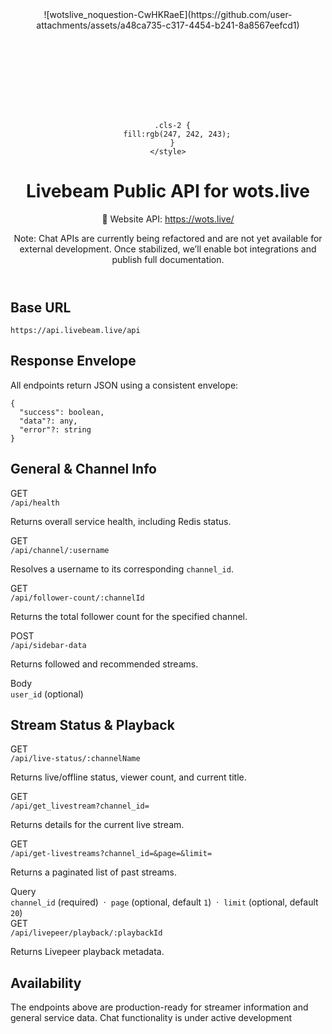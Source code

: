 <html lang="en">
<head>
  <meta charset="utf-8" />
  <meta name="viewport" content="width=device-width,initial-scale=1" />

</head>
<body>
  <main class="container">
    <header>
      ![wotslive_noquestion-CwHKRaeE](https://github.com/user-attachments/assets/a48ca735-c317-4454-b241-8a8567eefcd1)<?xml version="1.0" encoding="UTF-8"?>
<svg id="Layer_1" data-name="Layer 1" xmlns="http://www.w3.org/2000/svg" viewBox="0 0 532.71 138.06">
  <defs>
    <style>
      .cls-1 {
        fill: #ec297b;
      }

      .cls-2 {
        fill:rgb(247, 242, 243);
      }
    </style>
  </defs>
  <g>
    <path class="cls-2" d="M436.13,121.39v-1.77c0-.62.12-1.09.37-1.4.25-.43.71-.78,1.4-1.02.12,0,.26.02.42.05.15.03.29.02.42-.05h9.46c.65,0,1.2.16,1.63.47.37.31.59.74.65,1.3.06.56.09,1.18.09,1.86v6.71c0,.68-.03,1.32-.09,1.91-.06.59-.25,1.01-.56,1.26-.43.31-.96.5-1.58.56-.62.06-1.27.09-1.96.09h-6.24c-.68,0-1.34-.03-1.96-.09-.62-.06-1.09-.28-1.4-.65-.31-.37-.5-.85-.56-1.44s-.09-1.23-.09-1.91v-5.87Z"/>
    <path class="cls-2" d="M457.11,89.34h4.31c.39,0,.77.02,1.12.06s.63.16.83.35c.24.28.36.64.38,1.09.02.45.03.92.03,1.39v35.47c0,.47,0,1.01.03,1.62.02.61-.07,1.07-.27,1.39-.2.32-.55.53-1.06.65-.24.08-.5.1-.8.06s-.58-.06-.86-.06h-2.83c-.43,0-.83-.02-1.18-.06-.35-.04-.65-.16-.89-.35s-.36-.5-.38-.92-.03-.83-.03-1.27v-35.41c0-.51,0-1.12-.03-1.83-.02-.71.07-1.22.27-1.53.08-.16.19-.27.32-.35s.29-.16.44-.24c.08,0,.18,0,.3-.03.12-.02.22-.03.29-.03Z"/>
    <path class="cls-2" d="M475.4,89.76c.27.32.41.79.41,1.42v3.42c0,.55-.14.92-.41,1.12-.24.2-.54.31-.92.35-.37.04-.78.06-1.21.06h-3.3c-.43,0-.82-.02-1.15-.06-.33-.04-.62-.16-.86-.35-.16-.12-.27-.34-.32-.68-.06-.33-.1-.71-.12-1.12-.02-.41-.02-.83,0-1.27.02-.43.03-.81.03-1.12s0-.6.03-.86c.02-.26.09-.48.21-.68.08-.16.19-.27.32-.35s.29-.16.44-.24c.08,0,.18,0,.3-.03.12-.02.22-.03.29-.03h4.31c.39,0,.77.02,1.12.06s.63.16.83.35ZM475.82,128.17c0,.79-.02,1.46-.06,2.01-.04.55-.39.92-1.06,1.12-.24.08-.49.11-.77.09-.28-.02-.57-.03-.88-.03h-3.3c-.35,0-.7-.02-1.03-.06-.33-.04-.58-.16-.74-.35-.24-.28-.36-.62-.38-1.03-.02-.41-.03-.86-.03-1.33v-26.08c0-.39.08-.71.24-.94.24-.28.57-.45,1-.53.08-.04.19-.05.33-.03.14.02.25,0,.32-.03h2.95c.24,0,.5,0,.8-.03.29-.02.54,0,.74.03h.47c.24.08.45.14.65.18s.35.16.47.35c.16.2.25.47.27.83.02.35.03.73.03,1.12v24.73Z"/>
    <path class="cls-2" d="M477.17,100.97h4.31c.43,0,.85,0,1.24.03.39.02.73.11,1,.27.43.28.74.78.92,1.5s.36,1.37.56,1.92c.43,1.3.85,2.63,1.24,3.98.39,1.36.81,2.71,1.24,4.04.31.94.61,1.91.88,2.89.28.98.59,1.93.94,2.83.12.35.25.73.38,1.12.14.39.42.59.86.59.08-.08.14-.13.18-.15.04-.02.1-.07.18-.15.12-.2.22-.39.29-.59.08-.2.16-.41.24-.65.2-.43.34-.88.44-1.36.1-.47.23-.92.38-1.36.55-1.65,1.07-3.31,1.56-4.99.49-1.67,1.01-3.33,1.56-4.99.2-.47.35-.95.47-1.45.12-.49.25-.95.41-1.39.08-.31.18-.63.29-.94.12-.31.29-.57.53-.77.12-.08.37-.2.77-.35.24-.08.49-.11.77-.09.27.02.53.03.77.03h2.89c.43,0,.84,0,1.21.03.37.02.66.13.86.32.24.2.33.48.27.86-.06.38-.13.68-.21.92-.2.55-.39,1.13-.59,1.74-.2.61-.39,1.19-.59,1.74-.12.28-.21.54-.27.8-.06.26-.13.5-.21.74-.2.43-.36.87-.5,1.3-.14.43-.29.87-.44,1.3-.04.12-.07.25-.09.38-.02.14-.07.27-.15.38-.24.59-.44,1.19-.62,1.8-.18.61-.36,1.21-.56,1.8-.43,1.18-.85,2.39-1.24,3.63-.39,1.24-.83,2.45-1.3,3.63-.2.55-.37,1.09-.53,1.62-.16.53-.33,1.07-.53,1.62-.08.2-.14.36-.18.5-.04.14-.1.31-.18.5-.16.43-.31.88-.44,1.33-.14.45-.29.89-.44,1.33-.2.43-.38.84-.53,1.21-.16.37-.45.64-.89.8-.32.12-.65.17-1,.15-.35-.02-.71-.03-1.06-.03h-5.1c-.41,0-.78-.08-1.09-.24-.28-.2-.47-.44-.59-.74-.12-.3-.24-.62-.35-.97-.2-.47-.38-.96-.53-1.47-.16-.51-.33-1-.53-1.48-.08-.16-.13-.3-.15-.44-.02-.14-.07-.3-.15-.5-.2-.47-.38-.96-.53-1.47-.16-.51-.33-1.02-.53-1.54-.08-.2-.14-.38-.18-.56-.04-.18-.1-.36-.18-.56-.16-.35-.3-.72-.41-1.09-.12-.37-.24-.74-.35-1.09-.08-.12-.12-.25-.12-.38s-.04-.27-.12-.38c-.16-.35-.29-.71-.38-1.06-.1-.35-.23-.73-.38-1.12-.35-.9-.69-1.84-1-2.8-.31-.96-.63-1.92-.94-2.86-.43-1.06-.81-2.13-1.12-3.22-.32-1.08-.67-2.15-1.06-3.22l-.53-1.59c-.04-.12-.07-.27-.09-.44s0-.34.09-.5c.12-.27.39-.47.83-.59.2,0,.33-.02.41-.06Z"/>
    <path class="cls-2" d="M532.65,115.9c.08.32.08.67,0,1.06-.08.39-.22.65-.41.77-.2.16-.48.27-.86.32-.38.06-.79.1-1.24.12-.45.02-.91.02-1.36,0-.45-.02-.86-.03-1.21-.03h-15.2c-.26,0-.48.04-.68.12-.32.16-.51.32-.59.47-.08.08-.16.23-.24.44-.08.22-.1.42-.06.62.08.24.13.46.15.68.02.22.07.44.15.68.31.94.7,1.72,1.15,2.33s1.07,1.15,1.86,1.62c.31.2.64.33.97.38.33.06.68.15,1.03.27.31.08.75.14,1.3.18.55.04,1.02.02,1.42-.06h.53c.39-.08.76-.17,1.09-.27.33-.1.66-.21.97-.32.39-.2.83-.45,1.33-.77.49-.31.86-.63,1.09-.94.2-.27.4-.54.62-.8.22-.25.48-.44.8-.56.39-.2.89-.28,1.5-.27.61.02,1.17.03,1.68.03.24,0,.48,0,.74-.03.26-.02.48.01.68.09h.59c.39.08.67.18.83.29.16.08.25.26.27.53.02.28,0,.51-.09.71-.2.55-.41,1.04-.65,1.48-.24.43-.51.87-.83,1.3-.87,1.3-1.85,2.34-2.95,3.13-1.1.79-2.48,1.46-4.13,2.01-.43.16-.87.26-1.3.3-.43.04-.88.12-1.36.24-.16.04-.32.05-.5.03-.18-.02-.34,0-.5.03h-.65c-.2.08-.42.11-.68.09s-.48-.05-.68-.09c-.31-.04-.59-.04-.83,0-.24.04-.49.02-.77-.06-.2-.08-.41-.12-.65-.12s-.45-.04-.65-.12c-.43-.08-.87-.17-1.3-.27-.43-.1-.83-.25-1.18-.44-.43-.16-.84-.3-1.21-.44-.37-.14-.72-.3-1.03-.5-1.26-.79-2.38-1.7-3.36-2.74-.98-1.04-1.79-2.25-2.42-3.63-.2-.43-.35-.88-.47-1.33s-.28-.92-.47-1.39c-.04-.16-.06-.3-.06-.44s-.02-.29-.06-.44c-.16-.47-.26-.98-.29-1.53-.04-.55-.08-1.1-.12-1.65,0-.2-.01-.41-.03-.65-.02-.24-.01-.45.03-.65v-.71l.18-1.42c.16-.67.29-1.32.41-1.95.12-.63.29-1.22.53-1.77,1.69-4.09,4.56-6.98,8.62-8.67.55-.24,1.11-.4,1.68-.5.57-.1,1.17-.23,1.8-.38.31-.04.61-.06.88-.06s.57-.02.88-.06c2.01-.04,3.73.19,5.16.68,1.44.49,2.72,1.13,3.87,1.92.35.24.71.5,1.06.8.35.29.67.6.94.92.12.2.28.35.47.47.31.43.61.88.88,1.33.27.45.57.91.88,1.39.2.35.36.72.5,1.09.14.37.29.78.44,1.21.2.51.35,1.04.47,1.59.12.55.25,1.1.41,1.65.08.32.11.66.09,1.03-.02.38,0,.72.09,1.03v.65ZM523.8,112.42c.27-.39.3-.88.09-1.45-.22-.57-.38-.99-.5-1.27-.55-1.06-1.28-1.88-2.18-2.45-.91-.57-2.16-.88-3.78-.92-.12.08-.26.1-.41.06-.16-.04-.29-.04-.41,0-.2.08-.41.13-.65.15-.24.02-.45.07-.65.15-1.73.55-3.01,1.63-3.83,3.25-.08.16-.17.36-.27.62-.1.26-.17.51-.21.77s-.03.5.03.74c.06.24.19.43.38.59.31.2.75.29,1.3.29h8.14c.55,0,1.13,0,1.74-.03.61-.02,1.01-.19,1.21-.5Z"/>
  </g>
  <g>
    <path class="cls-2" d="M315.83,18.28c14.81-.06,30.66-.57,45.36,0,1.53.06,4.47.24,5.86.63.87.24,2.28.85,2.59,1.65-2.71-2.41-8.53-1.77-12.2-1.88-13.44-.39-26.93-.05-40.4-.19-.37,0-.98.12-1.2-.19Z"/>
    <path class="cls-2" d="M273.01,18.85c-4.85-.32-10.22-.38-15.16.28l-7.02,1.8c6.86-2.91,14.72-3.23,22.18-2.08Z"/>
    <path class="cls-2" d="M409.82,19.22c-5.71-.75-10.59-.83-16.28.07-.32.05-.86.29-1.06-.07,5.01-1.19,11.28-1.3,16.37-.39.37.07.76.06.98.39Z"/>
    <path class="cls-2" d="M115.78,18.28c1.7-.22,3.45-.25,5.17-.2,3.29.1,7.64.53,10.37,2.22.28.18.41.47.72.62-1.36-.77-4.07-1.75-5.66-2.02-3.5-.59-7.12-.27-10.59-.62Z"/>
    <path class="cls-2" d="M386.1,85.32c-2.48-1.23-6.48-2.34-9.53-2.06-1.44.13-2.71.81-4.09,1.11,4.35-2.5,9.59-1.7,13.62.94Z"/>
    <path class="cls-2" d="M204.27,18.28c.12.57-.34.37-.76.38-2.18.06-3.58.1-5.72.57-.29.06-.78.38-.99,0,2.57-.86,4.76-.87,7.47-.94Z"/>
    <path class="cls-2" d="M315.17,18.28c.12.57-.34.37-.76.38-1.83.05-3.68-.17-5.39-.19,2.02-.3,4.1-.18,6.15-.19Z"/>
    <path class="cls-2" d="M213.72,19.04c-1.52-.25-3.19-.33-4.73-.38-.42-.01-.88.19-.76-.38,1.81.06,3.85-.01,5.49.76Z"/>
    <path class="cls-2" d="M207.57,18.28c-.71.32-2.19.31-2.85,0,.94-.02,1.91-.02,2.85,0Z"/>
    <path class="cls-2" d="M136.2,32.63c-.35-.12-.35-.82,0-.94,0,.31,0,.63,0,.94Z"/>
    <g>
      <g>
        <path class="cls-2" d="M217.01,20.17l-1.75-.47-1.32-.66c1.19.2,2.06.57,3.07,1.13Z"/>
        <g>
          <path class="cls-2" d="M273.01,18.85c.07,0,.15,0,.22,0-.13.51.29.37.66.47,1.1.29,2.3.43,3.3.67.07.02.15-.02.22,0l1.67.92c.75.29,1.41.17,1.9.83l1.7.51c14.8,8.02,22.87,27.82,23.5,42.3-.46.41-.13,1.18-.22,1.7h.22c.01-.19,0-.38,0-.57.37.21.21.78.22,1.13-.38.77-.25,1.91-.22,2.75.01.36-.22.76.44.65,0,.19,0,.38,0,.57-.36.2-.22.72-.22,1.04-.02,1.51-.02,3.03,0,4.54,0,.32-.14.84.22,1.04-.51,18.9-7.09,46.53-30.96,53.25-.18-.34-.72-.09-1.01-.02-6.03,1.33-9.94,1.34-16.07.64-.35-.04-.92-.21-1.14.14-17.77-3.31-27.09-19.08-30.96-33.05.41-.18.19-.66.12-.95-1.92-8.75-2.65-15.89-2.76-24.83,0-.32.14-.84-.22-1.04,0-.25,0-.5,0-.76.67.11.42-.29.44-.65.21-4.57.68-8.4,1.48-12.9.05-.3.23-.8-.16-.99,2.95-13.29,10.61-29.01,25.47-35.31l7.02-1.8c4.94-.66,10.31-.59,15.16-.28ZM256.76,53.4c-.73-.08-.55.89-.66,1.32-.02.06.02.13,0,.19-.57-.11-.45.24-.54.56-2.96,9.8-4.01,25.99-.66,35.7.11.31-.04.67.54.56.92,2.81,2.24,6,5.29,7.63,3.21,1.72,7.84,1.43,10.53-.92,7.14-6.22,6.42-27.4,5.23-35.67-.63-4.38-2.4-13.6-7.95-15.26-5.96-1.79-9.67,1.49-11.79,5.89Z"/>
          <path class="cls-2" d="M226.45,98.35c-2.46-8.87-3.08-17.7-2.85-26.81.36.2.22.72.22,1.04.11,8.93.83,16.08,2.76,24.83.06.29.28.77-.12.95Z"/>
          <path class="cls-2" d="M225.36,56.24c.39.19.21.68.16.99-.8,4.5-1.27,8.34-1.48,12.9-.02.36.23.76-.44.65.15-4.89.69-9.74,1.76-14.54Z"/>
          <path class="cls-2" d="M275.64,130.64c-5.6,1.58-12.47,1.83-18.23.76.22-.35.79-.18,1.14-.14,6.13.7,10.04.69,16.07-.64.29-.06.83-.32,1.01.02Z"/>
          <path class="cls-2" d="M306.61,77.39c-.36-.2-.22-.72-.22-1.04-.02-1.51-.02-3.03,0-4.54,0-.32-.14-.84.22-1.04.05,2.19.06,4.42,0,6.61Z"/>
          <path class="cls-2" d="M277.18,19.98c-.99-.24-2.2-.38-3.3-.67-.36-.09-.78.04-.66-.47.94,0,3.03.76,3.95,1.13Z"/>
          <path class="cls-2" d="M306.39,68.7l.22.19c.02.44-.01.88,0,1.32-.66.11-.43-.29-.44-.65-.03-.84-.16-1.97.22-2.75.01.63-.04,1.26,0,1.89Z"/>
          <path class="cls-2" d="M282.67,22.25l-1.7-.51c-.48-.66-1.15-.54-1.9-.83l-1.67-.92c1.91.46,3.61,1.37,5.27,2.27Z"/>
          <path class="cls-2" d="M306.17,65.68c0,.19,0,.38,0,.57h-.22c.08-.52-.24-1.29.22-1.7.02.37.02.76,0,1.13Z"/>
          <path class="cls-2" d="M306.61,68.89l-.22-.19s.21.05.22.19Z"/>
          <path class="cls-2" d="M256.1,54.91c-3.17,11.36-4.38,25.44-.66,36.82-.59.11-.43-.25-.54-.56-3.36-9.71-2.3-25.9.66-35.7.1-.32-.03-.67.54-.56Z"/>
          <path class="cls-2" d="M256.76,53.4c-.2.41-.15,1.01-.66,1.32.11-.43-.08-1.4.66-1.32Z"/>
        </g>
        <g>
          <path class="cls-2" d="M115.78,18.28c3.47.35,7.09.03,10.59.62,1.6.27,4.3,1.25,5.66,2.02.35.2.42.27.66.57.05.06-.06.33,0,.38s.37-.04.44,0c.24.15.3.27.44.38.17.82,1,1.6,1.31,2.37.76,1.89.82,3.88.89,5.85.01.36-.22.76.44.65,0,.19,0,.38,0,.57-.35.12-.35.82,0,.94,0,.13,0,.25,0,.38-.67-.11-.42.29-.44.65-.35,7.78-2.38,15.59-2.64,23.14,0,.06,0,.13,0,.19-.22.34-.41,1.25-.41,1.61,0,.16.19.25.19.27,0,.19,0,.38,0,.57-.23.52-.4,1.43-.44,1.98-.17,2.46-.32,5.09-.22,7.56.01.36-.22.76.44.65,0,.19,0,.38,0,.57-.49.94-.19,2.17,0,3.13.07.35-.25.76.44.65.01.12-.01.25,0,.38,0,.03-.24.3-.21.63.11,1.29,1.01,3.21,1.75,4.28,1.39,2.01,2.66,2.98,5.58,2.63,2.1-.25,3.68-2.16,4.74-3.57,4.1-5.42,4.97-13.6,8.24-19.64.11-.19.55-.64.11-.76,2.04-2.99,5.03-4.63,9.12-4.91,12.31-.85,13.26,10.54,16.08,18.08,1.23,3.28,3.56,10.02,8.29,10.43s5.71-3.67,6.26-6.8c.71.11.37-.31.43-.66.17-.96.51-2.19,0-3.12.01-.19,0-.38,0-.57.65.27.72-1.34,0-1.13,0-.13,0-.25,0-.38.36-.2.22-.72.22-1.04.03-1.93-.12-3.76-.22-5.68-.02-.36.23-.76-.44-.65-.37-4.1-1.04-8.18-1.54-12.27l-1.76-19.45c0-.13,0-.25,0-.38.68.1.41-.29.44-.66.14-1.72.58-3.22,1.16-4.86l.82-1.66c1.18-1.48,2.67-2.37,4.61-3.02.21.38.7.06.99,0,2.15-.47,3.54-.51,5.72-.57.42-.01.88.19.76-.38.15,0,.29,0,.44,0,.66.31,2.15.32,2.85,0,.22,0,.44,0,.66,0-.12.57.34.37.76.38,1.54.05,3.21.13,4.73.38.07.01.15-.01.22,0l1.32.66,1.75.47c1,.55,1.69,1.08,2.42,1.89-.12.59.55.91.65,1.09,3.33,5.92.91,14.79.23,21.11-.03.31-.13.84.22,1.03,0,.06,0,.13,0,.19-.7-.11-.37.3-.44.65-.12.6-.5,1.47,0,2-.01.06.01.13,0,.19-.7-.18-.43.77-.44,1.32,0,.06,0,.13,0,.19-.77-.08-.28.21-.31.5-.43,4.51-1.56,9.09-2.08,13.6-.04.31-.18.82.19,1.01-.04.23-.19.42-.22.57-.4,2-.47,3.38-.66,5.29-.01.12.01.25,0,.38-.71-.11-.37.31-.43.66-.38,2.15-.44,4.29-.67,6.33-.01.12.01.25,0,.38-.71-.11-.37.31-.43.66-.62,3.54-1.36,7.35-1.33,10.86,0,.19,0,.38,0,.57-.94-.12-.24.7-.22.94.02.18,0,.38,0,.57-.66-.11-.4.27-.47.62-.21.99-.67,2.41-.19,3.34-.02.12.02.25,0,.38-.12.01-.4-.04-.43,0-.08.1-.43,2.26,0,2.45-1.1,7.45-2.11,20.76-6.37,27-.3.38-.84.37-.66.94-.08.06-.14.13-.22.19-.8.6-1.56,1.44-2.53,2.08-.49.33-1.4.44-1.43.94-.06.03-.16-.02-.22,0l-.22.19c-.06.02-.16-.02-.22,0l-.22.19c-.07.02-.15-.02-.22,0-4.96,1.4-12.59,1.62-17.53.25l-3.77-1.57c-.32-.22-.44-.39-.66-.57-.03-.45-.37-.73-.88-.76-.13-.12-.27-.19-.44-.38.18-.56-.53-.75-.88-1.13-5.34-5.99-5.97-19.24-9.05-26.49-.61-1.43-1.9-3.46-3.99-3.34-1.82.11-2.73,2.22-3.21,3.48-2.96,7.73-4.08,23.17-11.09,28.61-.5.38-1.28.83-1.86,1.14-.43-.51-.83.27-1.05.36-.69.29-2.11.42-2.68.96-.07.01-.15-.01-.22,0-5.38.78-11.03.83-16.25-.66l-3.08-1.41c-7.34-5.11-8.28-19.4-9.66-27.19.41-.63.08-1.78-.03-2.52-2.18-14.48-4.76-28.97-7.28-43.41-.05-.3,0-1.05-.59-.9-.01-.06.01-.13,0-.19.35-.19.25-.73.22-1.03-.18-1.75-.68-3.97-1.03-5.74-.07-.34.08-.7-.51-.59-.01-.06,0-.13,0-.19.36-.2.08-2.35,0-2.46-.03-.03-.34.02-.44,0-.02-.12.02-.26,0-.38.45-.17.09-2.13-.02-2.25-.05-.06-.3,0-.42-.01-.02-.12.02-.25,0-.38.37-.33.44-1.34-.22-1.13,0-.06,0-.13,0-.19.37-.31.25-1.01.22-1.42-.12-1.27-.37-2.49-.44-3.79-.02-.36.23-.76-.44-.65,0-.19,0-.38,0-.57.39-1.3.24-2.89.22-4.25,0-.32.14-.84-.22-1.04.25-3.02,1.55-6.26,4.61-7.93,2.03-1.11,4.74-1.83,7.14-2.09.41-.04.89.24.77-.37.14,0,.3-.01.44,0Z"/>
          <path class="cls-2" d="M105.9,54.91c.59-.14.54.6.59.9,2.52,14.44,5.1,28.93,7.28,43.41.11.74.44,1.89.03,2.52-2.76-15.59-5.31-31.22-7.91-46.83Z"/>
          <path class="cls-2" d="M136.2,33.01c-.17,7.3-1.59,15.26-2.66,22.54-.06.38-.13.95-.41,1.25.26-7.55,2.28-15.36,2.64-23.14.02-.36-.23-.76.44-.65Z"/>
          <path class="cls-2" d="M220.53,45.28c-.35-.19-.25-.73-.22-1.03.68-6.32,3.1-15.19-.23-21.11-.1-.18-.77-.5-.65-1.09,4.66,5.18,2.09,16.99,1.1,23.23Z"/>
          <path class="cls-2" d="M178.8,129.13l3.77,1.57c4.94,1.37,12.57,1.15,17.53-.25-.38.4-1.45.67-2.02.81-5.67,1.39-14.54,1.13-19.28-2.13Z"/>
          <path class="cls-2" d="M191.54,49.25c-.79-6.45-2.09-12.94-1.76-19.45l1.76,19.45Z"/>
          <path class="cls-2" d="M144.98,78.33c1.31-2.69,2.48-5.43,3.52-8.21,1.47-3.94,2.4-8.64,4.83-12.18.44.12,0,.56-.11.76-3.27,6.04-4.14,14.21-8.24,19.64Z"/>
          <path class="cls-2" d="M219.65,49.82c-.1,4.43-1.33,10.57-2.2,15.11-.38-.2-.23-.7-.19-1.01.53-4.51,1.65-9.08,2.08-13.6.03-.29-.47-.58.31-.5Z"/>
          <path class="cls-2" d="M123.46,128.94l3.08,1.41c5.22,1.5,10.87,1.45,16.25.66-.95.53-2.71.69-3.85.75-5.31.31-11.21.14-15.48-2.83Z"/>
          <path class="cls-2" d="M215.47,78.52c-.44,3.84-1.18,7.69-1.76,11.52-.03-3.51.7-7.32,1.33-10.86.06-.35-.28-.77.43-.66Z"/>
          <path class="cls-2" d="M132.69,69.64c-.66.11-.43-.29-.44-.65-.1-2.47.05-5.1.22-7.56.04-.55.21-1.47.44-1.98-.04,3.32-.31,6.76-.22,10.2Z"/>
          <path class="cls-2" d="M104.58,47.36c.59-.11.44.25.51.59.35,1.77.85,3.99,1.03,5.74.03.31.13.84-.22,1.03-.41-2.46-.92-4.91-1.32-7.36Z"/>
          <path class="cls-2" d="M136.2,31.12c-.66.11-.43-.29-.44-.65-.07-1.98-.13-3.97-.89-5.85-.31-.77-1.14-1.55-1.31-2.37,2.34,1.82,2.55,6.33,2.64,8.88Z"/>
          <path class="cls-2" d="M115.34,18.28c.12.61-.36.32-.77.37-2.39.26-5.11.98-7.14,2.09,1.67-1.54,5.51-2.54,7.91-2.45Z"/>
          <path class="cls-2" d="M216.57,71.15c-.24,2.33-.72,4.67-1.1,6.99.23-2.04.29-4.18.67-6.33.06-.35-.28-.77.43-.66Z"/>
          <path class="cls-2" d="M193.08,61.52c.67-.11.42.29.44.65.1,1.92.25,3.74.22,5.68,0,.32.14.84-.22,1.04,0-2.46-.21-4.91-.44-7.36Z"/>
          <path class="cls-2" d="M102.82,34.52c.67-.11.42.29.44.65.07,1.29.32,2.51.44,3.79.04.41.16,1.11-.22,1.42-.25-1.94-.56-3.9-.66-5.85Z"/>
          <path class="cls-2" d="M192.2,22.25l-.82,1.66c-.58,1.64-1.02,3.15-1.16,4.86-.03.36.25.76-.44.66.17-2.51.74-5.08,2.42-7.18Z"/>
          <path class="cls-2" d="M216.57,70.78c.19-1.91.26-3.29.66-5.29l-.66,5.29Z"/>
          <path class="cls-2" d="M134.66,79.27c-.73-1.06-1.64-2.98-1.75-4.28-.03-.33.21-.6.21-.63l1.54,4.91Z"/>
          <path class="cls-2" d="M213.5,92.12c-.02,1.11-.49,2.76-.66,3.97-.48-.94-.02-2.35.19-3.34.08-.35-.18-.73.47-.62Z"/>
          <path class="cls-2" d="M133.13,73.99c-.69.11-.37-.29-.44-.65-.19-.96-.49-2.19,0-3.13.05,1.26.32,2.52.44,3.78Z"/>
          <path class="cls-2" d="M193.51,70.97c.5.93.17,2.16,0,3.12-.06.35.28.77-.43.66.21-1.2.37-2.57.44-3.78Z"/>
          <path class="cls-2" d="M102.82,33.95c-.06-1.64-.13-3.68,0-5.29.36.2.22.72.22,1.04.02,1.36.16,2.95-.22,4.25Z"/>
          <path class="cls-2" d="M212.84,96.46c-.12.82-.32,1.64-.44,2.45-.42-.19-.08-2.35,0-2.45.03-.04.31,0,.43,0Z"/>
          <path class="cls-2" d="M220.53,45.47c-.14.88-.3,1.76-.44,2.64-.5-.53-.13-1.4,0-2,.07-.35-.25-.76.44-.65Z"/>
          <path class="cls-2" d="M103.7,42.07c.12,0,.37-.05.42.01.11.12.47,2.09.02,2.25-.12-.76-.34-1.55-.44-2.27Z"/>
          <path class="cls-2" d="M104.14,44.72c.09.02.41-.04.44,0,.08.1.36,2.26,0,2.46-.13-.82-.31-1.64-.44-2.45Z"/>
          <path class="cls-2" d="M132.91,58.88s-.19-.12-.19-.27c0-.36.19-1.27.41-1.61,0,.05.18.24.18.46,0,.35-.16,1.13-.4,1.43Z"/>
          <path class="cls-2" d="M193.51,69.27c.72-.2.65,1.4,0,1.13.01-.38,0-.76,0-1.13Z"/>
          <path class="cls-2" d="M146.74,129.69c-1.32.71-2.19,1.1-3.73,1.32.57-.54,1.99-.67,2.68-.96.22-.09.62-.87,1.05-.36Z"/>
          <path class="cls-2" d="M220.09,48.3c-.07.44-.08.98-.44,1.32,0-.55-.26-1.5.44-1.32Z"/>
          <path class="cls-2" d="M178.14,128.56c-.45-.36-.45-.35-.88-.76.51.02.85.31.88.76Z"/>
          <path class="cls-2" d="M103.48,40.56c.66-.2.59.8.22,1.13-.05-.38-.17-.75-.22-1.13Z"/>
          <path class="cls-2" d="M205.15,127.05c-.84,1.3-2.45,2.34-3.95,3.02.03-.5.93-.62,1.43-.94.96-.64,1.73-1.48,2.53-2.08Z"/>
          <path class="cls-2" d="M213.72,90.6c.01.32-.14.64-.22.94-.02-.24-.72-1.07.22-.94Z"/>
          <path class="cls-2" d="M175.95,126.29c.34.39,1.06.58.88,1.13-.3-.33-.85-.58-.88-1.13Z"/>
          <path class="cls-2" d="M205.37,126.86c-.18-.57.36-.57.66-.94-.26.38-.03.49-.66.94Z"/>
          <path class="cls-2" d="M132.69,21.49c.36-.05.5.06.44.38-.07-.04-.38.05-.44,0s.05-.31,0-.38Z"/>
          <path class="cls-2" d="M200.76,130.26l.22-.19s-.1.14-.22.19Z"/>
          <path class="cls-2" d="M200.32,130.45l.22-.19s-.05.14-.22.19Z"/>
        </g>
      </g>
      <g>
        <path class="cls-2" d="M386.76,85.69l-.22.19v-.38c.08.04.14.14.22.19Z"/>
        <g>
          <path class="cls-2" d="M409.82,19.22c.07,0,.15-.01.22,0l.33.19.11-.19c6.98,1.02,14.05,5.94,17.79,10.95l1.98,3.87c2.23,5.13,1.78,10.6,1.31,15.96,0,.06,0,.13,0,.19-.54.4-.34,1.03-.44,1.51-.01.06.01.13,0,.19-.89.5-.5.71-.66,1.32-.02.06.02.13,0,.19-.44.59-1.06.96-1.1,1.7-4.01,4.81-11.76,5.19-16.91,1.42-4.6-3.37-2.45-5.84-4.13-9.67s-7.87-3.77-9.16.13c-1.76,5.34,3.1,8.7,7.26,11.71,13.12,9.49,24.26,13.99,28.43,29.84-.44.91.26,2.17.41,3.14.67,4.17.67,8.81,0,12.98-.23,1.41-.91,3.02-.85,4.09,0,.06,0,.13,0,.19-.67,1.3-1.22,2.7-1.76,4.05-.11.28-.47.99-.21,1.24-13.13,25.79-57,22.92-65-4.34l-1.32-10.76c0-.13,0-.25,0-.38.66.11.42-.29.44-.65.09-2.12.3-3.71.74-5.8.06-.28.33-.74-.08-.92.93-2.95,2.27-5.26,5.27-6.99,1.37-.31,2.64-.98,4.09-1.11,3.05-.28,7.05.83,9.53,2.06.14.07.3.11.44.19v.38s.22-.19.22-.19c4.98,2.98,4.9,8.21,8.25,11.88,4.91,5.36,13.17,2.78,11.41-4.34-1.63-6.62-9.93-10.1-15.69-13.89-10.47-6.88-17.26-11.52-19.12-23.49.58-.67.03-1.62,0-2.35-.05-.94.05-1.9,0-2.85-.01-.36.22-.76-.44-.65,0-.13,0-.25,0-.38.65.21.71-.93,0-.76,0-.13,0-.25,0-.38.67.11.42-.29.44-.65.16-3.44.55-6.28,1.58-9.61.08-.27.43-.67-.04-.88,3-8.62,8.86-15.65,19.32-18.13.21.36.74.12,1.06.07,5.69-.9,10.58-.81,16.28-.07Z"/>
          <path class="cls-2" d="M431.56,50c.47-5.36.91-10.83-1.31-15.96l-1.98-3.87c3.89,5.21,4.82,11.72,3.93,17.83-.08.55-.24,1.56-.64,2Z"/>
          <path class="cls-2" d="M434.41,108.73c-.06-1.07.62-2.68.85-4.09.67-4.17.67-8.81,0-12.98-.16-.97-.86-2.23-.41-3.14,1.47,5.6,1.7,11.36.6,17.03-.2,1.04-.42,2.26-1.03,3.17Z"/>
          <path class="cls-2" d="M373.15,37.35c.47.21.12.61.04.88-1.03,3.33-1.42,6.17-1.58,9.61-.02.36.23.76-.44.65.14-3.95.65-7.35,1.98-11.14Z"/>
          <path class="cls-2" d="M367.44,109.87c-1.08-3.69-1.4-6.96-1.32-10.76l1.32,10.76Z"/>
          <path class="cls-2" d="M367.22,91.36c.41.18.14.64.08.92-.44,2.09-.65,3.67-.74,5.8-.02.36.23.76-.44.65.09-2.54.32-4.9,1.1-7.36Z"/>
          <path class="cls-2" d="M371.17,50c.66-.11.43.29.44.65.04.95-.06,1.9,0,2.85.04.73.58,1.68,0,2.35-.32-2.08-.42-3.75-.44-5.85Z"/>
          <path class="cls-2" d="M432.44,114.21c-.26-.25.1-.95.21-1.24.55-1.35,1.09-2.75,1.76-4.05,0,1.46-1.27,3.89-1.98,5.29Z"/>
          <path class="cls-2" d="M431.12,51.7c.1-.48-.1-1.11.44-1.51,0,.02.17.09.13.37-.05.35-.22.91-.57,1.14Z"/>
          <path class="cls-2" d="M430.46,53.21c.16-.61-.23-.83.66-1.32-.09.44-.16,1.14-.66,1.32Z"/>
          <path class="cls-2" d="M371.17,48.87c.71-.17.65.96,0,.76,0-.25,0-.5,0-.76Z"/>
          <path class="cls-2" d="M429.36,55.1c.04-.74.66-1.11,1.1-1.7-.22.8-.59,1.09-1.1,1.7Z"/>
          <path class="cls-2" d="M410.48,19.22l-.11.19-.33-.19c.14.02.3-.02.44,0Z"/>
        </g>
        <g>
          <path class="cls-2" d="M315.83,18.28c.23.31.83.19,1.2.19,13.47.14,26.96-.19,40.4.19,3.67.11,9.49-.53,12.2,1.88.07.06.15.12.22.19,2.13,4.69.54,9.33,0,14.08-.06.5.23.62.23.65-.01.12.01.25,0,.38-.67-.11-.39.28-.47.63-.26,1.07-.11,1.66-.19,2.4,0,.06,0,.13,0,.19-.85-.07-.59,1.36-.66,1.89,0,.06,0,.13,0,.19-.37.34-.7,1.16-.22,1.51-.43,1.91-1.38,4.25-3.31,5.37-5.31,3.06-14.49-1.69-16.23,5.02-.66-.11-.39.27-.47.63-.63,2.92,0,7.93.5,10.96.06.39.12.95.41,1.25,0,.06,0,.13,0,.19,0,.53-.24,1.3.44,1.13,2.51,12.72,6.23,25.4,8.34,38.15-.37.33-.44,1.34.22,1.13.02.12-.02.26,0,.38-.5.65-.12,1.64,0,2.36.06.35-.28.77.43.66.01.12-.01.25,0,.38-.41,1.24-.05,2.73,0,4.07.01.36-.22.76.44.65,0,.13,0,.25,0,.38l-.47,6.11-1.28,4.09c-.08.12-.12.24-.22.38l-.87.85.22.09c-2.47,2.74-6.51,3.73-10.32,4.34-.23-.35-.79-.17-1.14-.13-6.36.62-10.67.54-17.01-.03-.36-.03-.95-.16-1.18.17-12.56-2.04-13.58-7.44-12.73-17.47,1.26-14.9,6.14-29.77,9-44.47.66.11.39-.27.47-.62.75-3.35,2.52-13.92.8-16.62-.14-.21-.36-.27-.39-.32-3.96-5.26-13.31.08-17.66-4.74-2.25-2.49-3.51-10.72-4.05-14.08-.62-3.93-2.28-11.92,3.04-13.85.61.27,1.61-.09,2.31-.19.4-.06.89.24.77-.37.15,0,.29,0,.44,0,1.71.02,3.56.24,5.39.19.42-.01.88.19.76-.38.22,0,.44,0,.66,0Z"/>
          <path class="cls-2" d="M324.17,51.7s.26.1.39.32c1.72,2.7-.05,13.28-.8,16.62-.08.35.19.73-.47.62.8-4.1,1.52-8.09,1.54-12.27l.22-.09-.22-.09c-.01-1.79-.02-3.36-.66-5.1Z"/>
          <path class="cls-2" d="M346.35,131.2c-5.94.95-13.38.96-19.32,0,.23-.32.82-.2,1.18-.17,6.33.57,10.65.66,17.01.03.35-.03.91-.22,1.14.13Z"/>
          <path class="cls-2" d="M370.07,35.46s-.29-.15-.23-.65c.55-4.75,2.14-9.39,0-14.08,1.13,1.11,1.25,3.01,1.32,4.43.17,3.47-.47,6.89-1.11,10.3Z"/>
          <path class="cls-2" d="M348.99,53.03c-1.08,4.15.33,8.73.44,12.84-.29-.3-.34-.86-.41-1.25-.5-3.03-1.13-8.04-.5-10.96.08-.35-.19-.74.47-.63Z"/>
          <path class="cls-2" d="M357.55,125.54l1.28-4.09.47-6.11c.21,3.83.38,6.7-1.76,10.2Z"/>
          <path class="cls-2" d="M359.31,114.96c-.66.11-.43-.29-.44-.65-.05-1.34-.41-2.83,0-4.07.18,1.57.34,3.15.44,4.72Z"/>
          <path class="cls-2" d="M358.87,109.87c-.71.11-.37-.31-.43-.66-.13-.72-.51-1.72,0-2.36.15,1,.32,2.01.44,3.02Z"/>
          <path class="cls-2" d="M308.58,18.47c.12.61-.36.31-.77.37-.7.1-1.7.46-2.31.19.92-.33,2.06-.58,3.07-.57Z"/>
          <path class="cls-2" d="M370.07,35.84c-.09.96-.56,2.04-.66,3.02.08-.74-.07-1.33.19-2.4.08-.35-.2-.74.47-.63Z"/>
          <path class="cls-2" d="M369.41,39.05c-.04.52-.3,1.47-.66,1.89.07-.52-.19-1.95.66-1.89Z"/>
          <path class="cls-2" d="M368.53,42.64c-.48-.35-.15-1.17.22-1.51-.08.54-.09.94-.22,1.51Z"/>
          <path class="cls-2" d="M349.87,67.19c-.68.17-.44-.61-.44-1.13.4.3.36.73.44,1.13Z"/>
          <path class="cls-2" d="M358.43,106.47c-.66.2-.59-.8-.22-1.13.06.38.16.76.22,1.13Z"/>
          <path class="cls-2" d="M356.68,126.86l-.22-.09.87-.85c-.23.33-.34.59-.66.94Z"/>
          <path class="cls-2" d="M324.83,56.99c0-.06,0-.13,0-.19l.22.09-.22.09Z"/>
        </g>
      </g>
    </g>
  </g>
  <path class="cls-1" d="M81.65,50.06l7.54-13.67c4.46-7.3,3.83.76,4.72,4.73,1.96,8.76,6.74,16.47,9.83,24.81,6.09,16.45,8.36,35.09-1.29,50.67-18.87,30.44-81.27,28.04-97.31-4.23-13.95-28.07,3.01-58.38,21.42-79.44.95-1.08,11.86-12.85,12.65-12.06.91,5.42.73,10.91,0,16.35.63.64,4.38-3.73,4.83-4.31C51.39,23.57,53.74,11.91,53.41.22c.37-.67,1.73.4,2.12.63,4.68,2.67,10.28,8.21,13.64,12.44,8.14,10.23,12.82,23.63,12.47,36.77h0ZM34.04,80.51c-3.24.67-5.7,5.5-6.34,8.45-1.32,6.13.67,17.77,8.97,17.16,11.48-.84,10.84-28.39-2.63-25.61h0ZM82.71,80.51c-8.63,1.8-9.36,21.31-1.07,25.02,6.73,3.01,10.95-4.56,11.57-10.23.7-6.34-2.44-16.48-10.51-14.79h0ZM55.31,103.64c-1.5-1.44-1.77-4.05-4.55-2.62-1.48,1.95-.4,3.34.9,4.9,4.25,5.1,11.81,5.98,17.1,1.9,1.63-1.26,5.53-5.53,2.36-6.97-2.29-1.04-3.73,2.67-5.47,3.86-3.35,2.29-7.48,1.66-10.35-1.09h0Z"/>
</svg>
      <h1>Livebeam Public API for wots.live</h1>
      <p>
        🔗 Website API: <a href="https://wots.live/" target="_blank" rel="noopener">https://wots.live/</a>
      </p>
      <div class="panel status-note">
        <span class="soon">Note:</span>
        <span class="small">Chat APIs are currently being refactored and are not yet available for external development. Once stabilized, we’ll enable bot integrations and publish full documentation.</span>
      </div>
    </header>
    <section>
      <h2>Base URL</h2>
      <pre><code class="mono">https://api.livebeam.live/api</code></pre>
    </section>
    <section>
      <h2>Response Envelope</h2>
      <p>All endpoints return JSON using a consistent envelope:</p>
      <pre><code>{
  "success": boolean,
  "data"?: any,
  "error"?: string
}</code></pre>
    </section>
    <section>
      <h2>General &amp; Channel Info</h2>
      <div class="endpoint">
        <div class="method GET">GET</div>
        <div>
          <div><code>/api/health</code></div>
          <p class="small">Returns overall service health, including Redis status.</p>
        </div>
      </div>
      <div class="endpoint">
        <div class="method GET">GET</div>
        <div>
          <div><code>/api/channel/:username</code></div>
          <p class="small">Resolves a username to its corresponding <code>channel_id</code>.</p>
        </div>
      </div>
      <div class="endpoint">
        <div class="method GET">GET</div>
        <div>
          <div><code>/api/follower-count/:channelId</code></div>
          <p class="small">Returns the total follower count for the specified channel.</p>
        </div>
      </div>
      <div class="endpoint">
        <div class="method POST">POST</div>
        <div>
          <div><code>/api/sidebar-data</code></div>
          <p class="small">Returns followed and recommended streams.</p>
          <div class="panel kvs">
            <div><span class="tag">Body</span></div>
            <div><code>user_id</code> (optional)</div>
          </div>
        </div>
      </div>
    </section>
    <section>
      <h2>Stream Status &amp; Playback</h2>
      <div class="endpoint">
        <div class="method GET">GET</div>
        <div>
          <div><code>/api/live-status/:channelName</code></div>
          <p class="small">Returns live/offline status, viewer count, and current title.</p>
        </div>
      </div>
      <div class="endpoint">
        <div class="method GET">GET</div>
        <div>
          <div><code>/api/get_livestream?channel_id=</code></div>
          <p class="small">Returns details for the current live stream.</p>
        </div>
      </div>
      <div class="endpoint">
        <div class="method GET">GET</div>
        <div>
          <div><code>/api/get-livestreams?channel_id=&amp;page=&amp;limit=</code></div>
          <p class="small">Returns a paginated list of past streams.</p>
          <div class="panel kvs">
            <div><span class="tag">Query</span></div>
            <div>
              <code>channel_id</code> (required) &nbsp;·&nbsp;
              <code>page</code> (optional, default <code>1</code>) &nbsp;·&nbsp;
              <code>limit</code> (optional, default <code>20</code>)
            </div>
          </div>
        </div>
      </div>
      <div class="endpoint">
        <div class="method GET">GET</div>
        <div>
          <div><code>/api/livepeer/playback/:playbackId</code></div>
          <p class="small">Returns Livepeer playback metadata.</p>
        </div>
      </div>
    </section>
    <section>
      <h2>Availability</h2>
      <p class="small">
        The endpoints above are production-ready for streamer information and general service data.
        Chat functionality is under active development
      </p>
    </section>
  </main>
</body>
</html>

